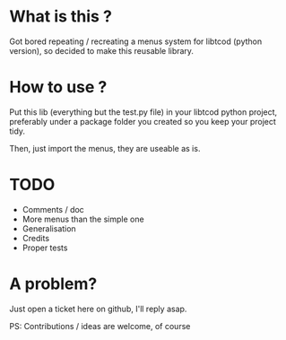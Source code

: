 # What is this ?
Got bored repeating / recreating a menus system for libtcod (python version), so decided to make this reusable library.

# How to use ?
Put this lib (everything but the test.py file) in your libtcod python project, preferably under a package folder you created so you keep your project tidy.

Then, just import the menus, they are useable as is.

# TODO
* Comments / doc
* More menus than the simple one
* Generalisation
* Credits
* Proper tests

# A problem?
Just open a ticket here on github, I'll reply asap.

PS: Contributions / ideas are welcome, of course
